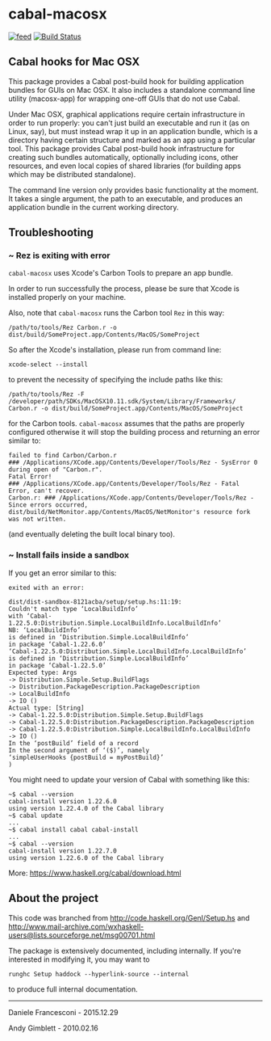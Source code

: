 # cabal-macosx

[![feed](https://budueba.com/hackage/cabal-macosx)](https://hackage.haskell.org/package/cabal-macosx)
[![Build Status](https://travis-ci.org/danfran/cabal-macosx.svg?branch=master)](https://travis-ci.org/danfran/cabal-macosx)

## Cabal hooks for Mac OSX

This package provides a Cabal post-build hook for building application
bundles for GUIs on Mac OSX.  It also includes a standalone command
line utility (macosx-app) for wrapping one-off GUIs that do not use Cabal.

Under Mac OSX, graphical applications require certain infrastructure
in order to run properly: you can't just build an executable and run
it (as on Linux, say), but must instead wrap it up in an application
bundle, which is a directory having certain structure and marked as an
app using a particular tool.  This package provides Cabal post-build
hook infrastructure for creating such bundles automatically,
optionally including icons, other resources, and even local copies of
shared libraries (for building apps which may be distributed
standalone).

The command line version only provides basic functionality at the
moment.  It takes a single argument, the path to an executable,
and produces an application bundle in the current working directory.

## Troubleshooting

### ~ Rez is exiting with error

`cabal-macosx` uses Xcode's Carbon Tools to prepare an app bundle.

In order to run successfully the process, please be sure that Xcode is installed properly on your machine.

Also, note that `cabal-macosx` runs the Carbon tool `Rez` in this way:

```
/path/to/tools/Rez Carbon.r -o dist/build/SomeProject.app/Contents/MacOS/SomeProject
```

So after the Xcode's installation, please run from command line:

```
xcode-select --install
```

to prevent the necessity of specifying the include paths like this:

```
/path/to/tools/Rez -F /developer/path/SDKs/MacOSX10.11.sdk/System/Library/Frameworks/ Carbon.r -o dist/build/SomeProject.app/Contents/MacOS/SomeProject
```

for the Carbon tools. `cabal-macosx` assumes that the paths are properly configured otherwise it will stop the building process and returning an error similar to:

```
failed to find Carbon/Carbon.r
### /Applications/XCode.app/Contents/Developer/Tools/Rez - SysError 0 during open of "Carbon.r".
Fatal Error!
### /Applications/XCode.app/Contents/Developer/Tools/Rez - Fatal Error, can't recover.
Carbon.r: ### /Applications/XCode.app/Contents/Developer/Tools/Rez - Since errors occurred, dist/build/NetMonitor.app/Contents/MacOS/NetMonitor's resource fork was not written.
```

(and eventually deleting the built local binary too).

### ~ Install fails inside a sandbox

If you get an error similar to this:

```
exited with an error:

dist/dist-sandbox-8121acba/setup/setup.hs:11:19:
Couldn't match type ‘LocalBuildInfo’
with ‘Cabal-1.22.5.0:Distribution.Simple.LocalBuildInfo.LocalBuildInfo’
NB: ‘LocalBuildInfo’
is defined in ‘Distribution.Simple.LocalBuildInfo’
in package ‘Cabal-1.22.6.0’
‘Cabal-1.22.5.0:Distribution.Simple.LocalBuildInfo.LocalBuildInfo’
is defined in ‘Distribution.Simple.LocalBuildInfo’
in package ‘Cabal-1.22.5.0’
Expected type: Args
-> Distribution.Simple.Setup.BuildFlags
-> Distribution.PackageDescription.PackageDescription
-> LocalBuildInfo
-> IO ()
Actual type: [String]
-> Cabal-1.22.5.0:Distribution.Simple.Setup.BuildFlags
-> Cabal-1.22.5.0:Distribution.PackageDescription.PackageDescription
-> Cabal-1.22.5.0:Distribution.Simple.LocalBuildInfo.LocalBuildInfo
-> IO ()
In the ‘postBuild’ field of a record
In the second argument of ‘($)’, namely
‘simpleUserHooks {postBuild = myPostBuild}’
)
```

You might need to update your version of Cabal with something like this:

```
~$ cabal --version
cabal-install version 1.22.6.0
using version 1.22.4.0 of the Cabal library
~$ cabal update
...
~$ cabal install cabal cabal-install
...
~$ cabal --version
cabal-install version 1.22.7.0
using version 1.22.6.0 of the Cabal library
```

More: https://www.haskell.org/cabal/download.html

## About the project

This code was branched from http://code.haskell.org/GenI/Setup.hs
and
http://www.mail-archive.com/wxhaskell-users@lists.sourceforge.net/msg00701.html

The package is extensively documented, including internally.  If
you're interested in modifying it, you may want to

```
runghc Setup haddock --hyperlink-source --internal
```
to produce full internal documentation.

----

Daniele Francesconi - 2015.12.29

Andy Gimblett - 2010.02.16
